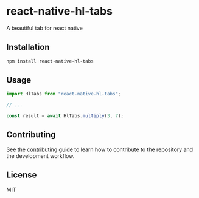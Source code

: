 # react-native-hl-tabs

A beautiful tab for react native

## Installation

```sh
npm install react-native-hl-tabs
```

## Usage

```js
import HlTabs from "react-native-hl-tabs";

// ...

const result = await HlTabs.multiply(3, 7);
```

## Contributing

See the [contributing guide](CONTRIBUTING.md) to learn how to contribute to the repository and the development workflow.

## License

MIT

